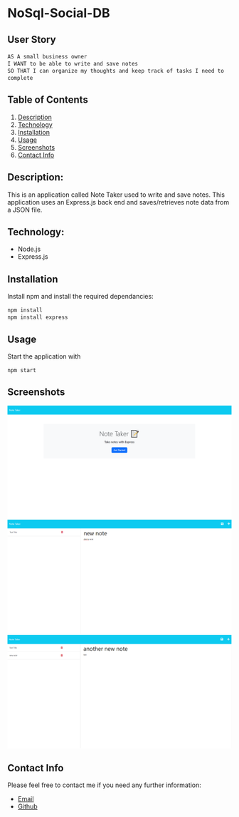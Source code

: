 # NoSql-Social-DB

## User Story 
```
AS A small business owner
I WANT to be able to write and save notes
SO THAT I can organize my thoughts and keep track of tasks I need to complete
```

## Table of Contents

1. [Description](#description)
2. [Technology](#Technology)
3. [Installation](#installation)
4. [Usage](#usage)
5. [Screenshots](#screenshots)
6. [Contact Info](#contact-info)

## Description:

This is an application called Note Taker used to write and save notes. This application  uses an Express.js back end and saves/retrieves note data from a JSON file.
## Technology:

- Node.js
- Express.js

## Installation

Install npm and install the required dependancies:
```
npm install
npm install express
```
## Usage

Start the application with
```
npm start
```
## Screenshots
![Example](./images/Screenshot%202023-02-23%20203625.png)
![Example](./images/Screenshot%202023-02-23%20203724.png)
![Example](./images/Screenshot%202023-02-23%20204035.png)
## Contact Info

Please feel free to contact me if you need any further information:

- [Email](mailto:devinelliotgomez@gmail.com)
- [Github](https://github.com/devgomez1)